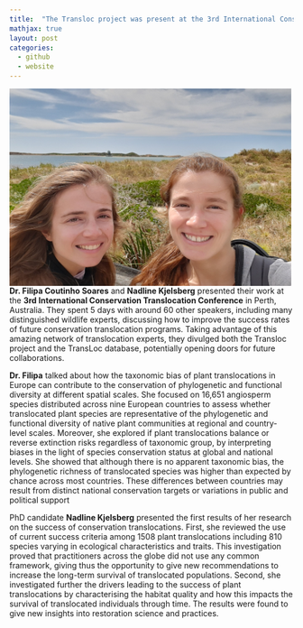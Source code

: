 ```yaml
---
title:  "The Transloc project was present at the 3rd International Conservation Translocation Conference!"
mathjax: true
layout: post
categories: 
  - github
  - website
---
```


<img align="left" width="500" height="350" src="https://raw.githubusercontent.com/ConservationTranslocation/images/main/transloc/ICTC2023_1.jpg">

**Dr. Filipa Coutinho Soares** and **Nadline Kjelsberg** presented their work at the **3rd International Conservation Translocation Conference** in Perth, Australia. They spent 5 days with around 60 other speakers, including many distinguished wildlife experts, discussing how to improve the success rates of future conservation translocation programs. Taking advantage of this amazing network of translocation experts, they divulged both the Transloc project and the TransLoc database, potentially opening doors for future collaborations.

**Dr. Filipa** talked about how the taxonomic bias of plant translocations in Europe can contribute to the conservation of phylogenetic and functional diversity at different spatial scales. She focused on 16,651 angiosperm species distributed across nine European countries to assess whether translocated plant species are representative of the phylogenetic and functional diversity of native plant communities at regional and country-level scales. Moreover, she explored if plant translocations balance or reverse extinction risks regardless of taxonomic group, by interpreting biases in the light of species conservation status at global and national levels. She showed that although there is no apparent taxonomic bias, the phylogenetic richness of translocated species was higher than expected by chance across most countries. These differences between countries may result from distinct national conservation targets or variations in public and political support

PhD candidate **Nadline Kjelsberg** presented the first results of her research on the success of conservation translocations. First, she reviewed the use of current success criteria among 1508 plant translocations including 810 species varying in ecological characteristics and traits. This investigation proved that practitioners across the globe did not use any common framework, giving thus the opportunity to give new recommendations to increase the long-term survival of translocated populations. Second, she investigated further the drivers leading to the success of plant translocations by characterising the habitat quality and how this impacts the survival of translocated individuals through time. The results were found to give new insights into restoration science and practices.
